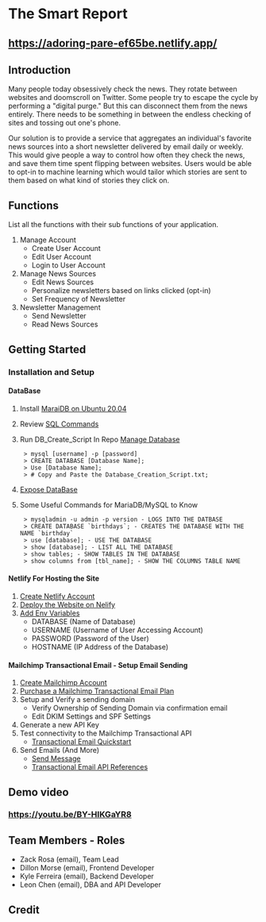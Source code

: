 # The Smart Report
## https://adoring-pare-ef65be.netlify.app/

## Introduction

Many people today obsessively check the news. They rotate between websites and doomscroll on Twitter. Some people try to escape the cycle by performing a "digital purge." But this can disconnect them from the news entirely. There needs to be something in between the endless checking of sites and tossing out one's phone.

Our solution is to provide a service that aggregates an individual's favorite news sources into a short newsletter delivered by email daily or weekly. This would give people a way to control how often they check the news, and save them time spent flipping between websites. Users would be able to opt-in to machine learning which would tailor which stories are sent to them based on what kind of stories they click on.


## Functions
List all the functions with their sub functions of your application.
1. Manage Account
	* Create User Account
	* Edit User Account
	* Login to User Account
2. Manage News Sources
	* Edit News Sources
	* Personalize newsletters based on links clicked (opt-in)
	* Set Frequency of Newsletter
3. Newsletter Management
	* Send Newsletter
	* Read News Sources


## Getting Started 
### Installation and Setup
#### DataBase
1. Install [MaraiDB on Ubuntu 20.04](https://www.digitalocean.com/community/tutorials/how-to-install-mariadb-on-ubuntu-20-04)
2. Review [SQL Commands](https://www.digitalocean.com/community/tutorials/introduction-to-queries-mysql)
3. Run DB_Create_Script In Repo [Manage Database](https://www.digitalocean.com/community/tutorials/how-to-create-and-manage-databases-in-mysql-and-mariadb-on-a-cloud-server)

		> mysql [username] -p [password]
		> CREATE DATABASE [Database Name];
		> Use [Database Name];
		> # Copy and Paste the Database_Creation_Script.txt;

4. [Expose DataBase](https://mariadb.com/kb/en/configuring-mariadb-for-remote-client-access/)
5. Some Useful Commands for MariaDB/MySQL to Know
	
		> mysqladmin -u admin -p version - LOGS INTO THE DATBASE
		> CREATE DATABASE `birthdays`; - CREATES THE DATABASE WITH THE NAME `birthday`
		> use [database]; - USE THE DATABASE
		> show [database]; - LIST ALL THE DATABASE
		> show tables; - SHOW TABLES IN THE DATABASE
		> show columns from [tbl_name]; - SHOW THE COLUMNS TABLE NAME

#### Netlify For Hosting the Site
1. [Create Netlify Account](https://app.netlify.com/signup/email)
2. [Deploy the Website on Nelify](https://www.netlify.com/blog/2016/09/29/a-step-by-step-guide-deploying-on-netlify/)
3. [Add Env Variables](https://docs.netlify.com/configure-builds/environment-variables/)
	* DATABASE (Name of Database)
	* USERNAME (Username of User Accessing Account)
	* PASSWORD (Password of the User)
	* HOSTNAME (IP Address of the Database)

#### Mailchimp Transactional Email - Setup Email Sending
1. [Create Mailchimp Account](https://mailchimp.com/)
2. [Purchase a Mailchimp Transactional Email Plan](https://mailchimp.com/pricing/transactional-email/)
3. Setup and Verify a sending domain
	* Verify Ownership of Sending Domain via confirmation email
	* Edit DKIM Settings and SPF Settings
4. Generate a new API Key
5. Test connectivity to the Mailchimp Transactional API
	* [Transactional Email Quickstart](https://mailchimp.com/developer/transactional/guides/quick-start/)	
6. Send Emails (And More)
	* [Send Message](https://mailchimp.com/developer/transactional/api/messages/send-new-message/)
	* [Transactional Email API References](https://mailchimp.com/developer/transactional/api/exports/)

## Demo video
### https://youtu.be/BY-HlKGaYR8

## Team Members - Roles
* Zack Rosa (email), Team Lead
* Dillon Morse (email), Frontend Developer
* Kyle Ferreira (email), Backend Developer
* Leon Chen (email), DBA and API Developer


## Credit

